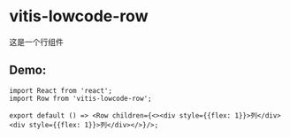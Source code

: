 # vitis-lowcode-row

这是一个行组件

## Demo:

```tsx
import React from 'react';
import Row from 'vitis-lowcode-row';

export default () => <Row children={<><div style={{flex: 1}}>列</div><div style={{flex: 1}}>列</div></>}/>;
```

<API src="component.tsx"></API>
